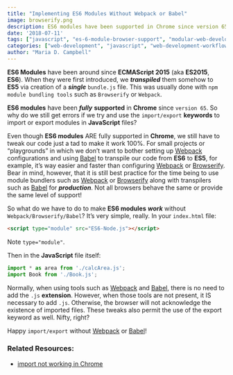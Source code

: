 ```yaml
---
title: "Implementing ES6 Modules Without Webpack or Babel"
image: browserify.png
description: ES6 modules have been supported in Chrome since version 65, So why do we get errors if we try and use the import export keywords to import or export modules?
date: '2018-07-11'
tags: ["javascript", "es-6-module-browser-support", "modular-web-development", "web-development-workflows", "webpack", "babel", "browserify"]
categories: ["web-development", "javascript", "web-development-workflows"]
author: "Maria D. Campbell"
---
```


**ES6 Modules** have been around since **ECMAScript 2015** (aka **ES2015**, **ES6**). When they were first introduced, we ***transpiled*** them somehow to **ES5** via creation of a ***single*** `bundle.js` file. This was usually done with `npm module bundling tools` such as `Browserify` or `Webpack`.

**ES6 modules** have been ***fully*** **supported** in **Chrome** since `version 65`. So why do we still get errors if we try and use the `import/export` **keywords** to import or export modules in **JavaScript** files?

Even though **ES6 modules** ARE fully supported in **Chrome**, we still have to tweak our code just a tad to make it work 100%. For small projects or “playgrounds” in  which we don’t want to bother setting up [Webpack](https://webpack.js.org/) configurations and using [Babel](https://babeljs.io/) to transpile our code from **ES6** to **ES5**, for example, it’s way easier and faster than configuring [Webpack](https://webpack.js.org/) or [Browserify](http://browserify.org/). Bear in mind, however, that it is still best practice for the time being to use module bundlers such as [Webpack](https://webpack.js.org/) or [Browserify](http://browserify.org/) along with transpilers such as [Babel](https://babeljs.io/) for ***production***. Not all browsers behave the same or provide the same level of support!

So what do we have to do to make **ES6 modules** ***work*** without `Webpack/Browserify/Babel`? It’s very simple, really. In your `index.html` file:

```html
<script type="module" src="ES6-Node.js"></script>
```

Note `type="module"`.

Then in the **JavaScript** file itself:

```js
import * as area from './calcArea.js';
import Book from './Book.js';
```

Normally, when using tools such as [Webpack](https://webpack.js.org/) and [Babel](https://babeljs.io/), there is no need to add the `.js` **extension**. However, when those tools are not present, it IS necessary to add `.js`. Otherwise, the browser will not acknowledge the existence of imported files. These tweaks also permit the use of the export keyword as well. Nifty, right?

Happy `import/export` without [Webpack](https://webpack.js.org/) or [Babel](https://babeljs.io/)!

### Related Resources:

+ [import not working in Chrome](https://stackoverflow.com/questions/49718855/import-not-working-in-chrome)